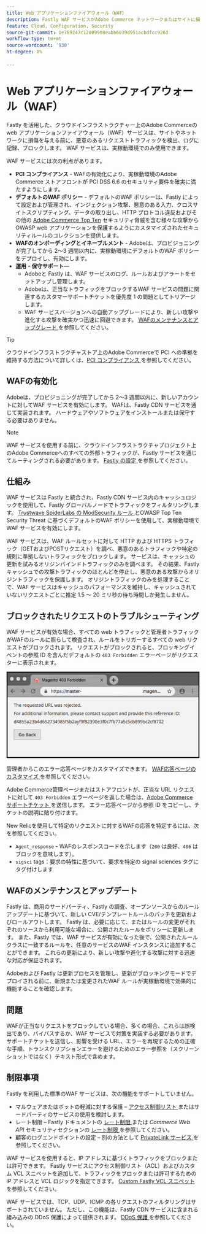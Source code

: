```yaml
---
title: Web アプリケーションファイアウォール（WAF）
description: Fastly WAF サービスがAdobe Commerce ネットワークまたはサイトに損害を与える前に、悪意のあるリクエストトラフィックを検出、ログに記録、ブロックする方法について説明します。
feature: Cloud, Configuration, Security
source-git-commit: 1e789247c12009908eabb6039d951acbdfcc9263
workflow-type: tm+mt
source-wordcount: '930'
ht-degree: 0%

---
```


# Web アプリケーションファイアウォール（WAF）

Fastly を活用した、クラウドインフラストラクチャー上のAdobe Commerceの web アプリケーションファイアウォール（WAF）サービスは、サイトやネットワークに損傷を与える前に、悪意のあるリクエストトラフィックを検出、ログに記録、ブロックします。 WAF サービスは、実稼動環境でのみ使用できます。

WAF サービスには次の利点があります。

- **PCI コンプライアンス** - WAFの有効化により、実稼動環境のAdobe Commerce ストアフロントが PCI DSS 6.6 のセキュリティ要件を確実に満たすようにします。
- **デフォルトのWAF ポリシー** - デフォルトのWAF ポリシーは、Fastly によって設定および管理され、インジェクション攻撃、悪意のある入力、クロスサイトスクリプティング、データの取り出し、HTTP プロトコル違反およびその他の [Adobe Commerce Top Ten](https://owasp.org/www-project-top-ten/) セキュリティ脅威を含む様々な攻撃からOWASP web アプリケーションを保護するようにカスタマイズされたセキュリティルールのコレクションを提供します。
- **WAFのオンボーディングとイネーブルメント** - Adobeは、プロビジョニングが完了してから 2～3 週間以内に、実稼動環境にデフォルトのWAF ポリシーをデプロイし、有効にします。
- **運用・保守サポート**—
   - Adobeと Fastly は、WAF サービスのログ、ルールおよびアラートをセットアップし管理します。
   - Adobeは、正当なトラフィックをブロックするWAF サービスの問題に関連するカスタマーサポートチケットを優先度 1 の問題としてトリアージします。
   - WAF サービスバージョンへの自動アップグレードにより、新しい攻撃や進化する攻撃を確実かつ迅速に回避できます。 [WAFのメンテナンスとアップグレード ](#waf-maintenance-and-updates) を参照してください。

>[!TIP]
>
>クラウドインフラストラクチャストア上のAdobe Commerceで PCI への準拠を維持する方法について詳しくは、[PCI コンプライアンス ](https://business.adobe.com/products/magento/pci-compliance.html) を参照してください。

## WAFの有効化

Adobeは、プロビジョニングが完了してから 2～3 週間以内に、新しいアカウントに対してWAF サービスを有効にします。 WAFは、Fastly CDN サービスを通じて実装されます。 ハードウェアやソフトウェアをインストールまたは保守する必要はありません。

>[!NOTE]
>
>WAF サービスを使用する前に、クラウドインフラストラクチャプロジェクト上のAdobe Commerceへのすべての外部トラフィックが、Fastly サービスを通じてルーティングされる必要があります。 [Fastly の設定 ](fastly-configuration.md) を参照してください。

## 仕組み

WAF サービスは Fastly と統合され、Fastly CDN サービス内のキャッシュロジックを使用して、Fastly グローバルノードでトラフィックをフィルタリングします。 [Trustwave SpiderLabs の ModSecurity ルール ](https://github.com/owasp-modsecurity/ModSecurity) とOWASP Top Ten Security Threat に基づくデフォルトのWAF ポリシーを使用して、実稼動環境でWAF サービスを有効にします。

WAF サービスは、WAF ルールセットに対して HTTP および HTTPS トラフィック（GETおよびPOSTリクエスト）を調べ、悪意のあるトラフィックや特定の規則に準拠しないトラフィックをブロックします。 サービスは、キャッシュの更新を試みるオリジンバインドトラフィックのみを調べます。 その結果、Fastly キャッシュでの攻撃トラフィックのほとんどを停止し、悪意のある攻撃からオリジントラフィックを保護します。 オリジントラフィックのみを処理することで、WAF サービスはキャッシュのパフォーマンスを維持し、キャッシュされていないリクエストごとに推定 1.5 ～ 20 ミリ秒の待ち時間しか発生しません。

## ブロックされたリクエストのトラブルシューティング

WAF サービスが有効な場合、すべての web トラフィックと管理者トラフィックがWAFのルールに照らして検査され、ルールをトリガーするすべての web リクエストがブロックされます。 リクエストがブロックされると、ブロッキングイベントの参照 ID を含んだデフォルトの `403 Forbidden` エラーページがリクエスターに表示されます。

![WAF エラーページ ](../../assets/cdn/fastly-waf-403-error.png)

管理者からこのエラー応答ページをカスタマイズできます。 [WAF応答ページのカスタマイズ ](fastly-custom-response.md#customize-the-waf-error-page) を参照してください。

Adobe Commerce管理ページまたはストアフロントが、正当な URL リクエストに対して `403 Forbidden` エラーページを返した場合は、[Adobe Commerce サポートチケット ](https://experienceleague.adobe.com/docs/commerce-knowledge-base/kb/help-center-guide/magento-help-center-user-guide.html#submit-ticket) を送信します。 エラー応答ページから参照 ID をコピーし、チケットの説明に貼り付けます。

New Relicを使用して特定のリクエストに対するWAFの応答を特定するには、次を参照してください。

- `Agent_response` - WAFのレスポンスコードを示します（`200` は良好、`406` はブロックを意味します）。
- `sigsci` tags：要求の特性に基づいて、要求を特定の signal sciences タグにタグ付けします

## WAFのメンテナンスとアップデート

Fastly は、商用のサードパーティ、Fastly の調査、オープンソースからのルールアップデートに基づいて、新しい CVE/テンプレートルールのパッチを更新およびロールアウトします。 Fastly は、必要に応じて、またはルールの変更がそれぞれのソースから利用可能な場合に、公開されたルールをポリシーに更新します。 また、Fastly では、WAF サービスが有効になった後で、公開されたルールクラスに一致するルールを、任意のサービスのWAF インスタンスに追加することができます。 これらの更新により、新しい攻撃や進化する攻撃に対する迅速な対応が保証されます。

Adobeおよび Fastly は更新プロセスを管理し、更新がブロッキングモードでデプロイされる前に、新規または変更されたWAF ルールが実稼動環境で効果的に機能することを確認します。

## 問題

WAFが正当なリクエストをブロックしている場合、多くの場合、これらは誤検出であり、バイパスするか、WAF サービスで対策を実装する必要があります。 サポートチケットを送信し、影響を受ける URL、エラーを再現するための正確な手順、トランスクリプションエラーを避けるためのエラー参照を（スクリーンショットではなく）テキスト形式で含めます。

## 制限事項

Fastly を利用した標準のWAF サービスは、次の機能をサポートしていません。

- マルウェアまたはボットの軽減に対する保護 – [ アクセス制御リスト ](./fastly-vcl-allowlist.md) またはサードパーティのサービスの使用を検討します。
- レート制限 – Fastly ドキュメントの [ レート制限 ](https://github.com/fastly/fastly-magento2/blob/master/Documentation/Guides/RATE-LIMITING.md) または _Commerce Web API_ セキュリティセクションの [ レート制限 ](https://developer.adobe.com/commerce/webapi/get-started/rate-limiting/) を参照してください。
- 顧客のログエンドポイントの設定 – 別の方法として [PrivateLink サービス ](../development/privatelink-service.md) を参照してください。

WAF サービスを使用すると、IP アドレスに基づくトラフィックをブロックまたは許可できます。 Fastly サービスにアクセス制御リスト（ACL）およびカスタム VCL スニペットを追加して、トラフィックをブロックまたは許可するための IP アドレスと VCL ロジックを指定できます。 [Custom Fastly VCL スニペット ](fastly-vcl-custom-snippets.md) を参照してください。

WAF サービスでは、TCP、UDP、ICMP の各リクエストのフィルタリングはサポートされていません。 ただし、この機能は、Fastly CDN サービスに含まれる組み込みの DDoS 保護によって提供されます。 [DDoS 保護 ](fastly.md#ddos-protection) を参照してください。
